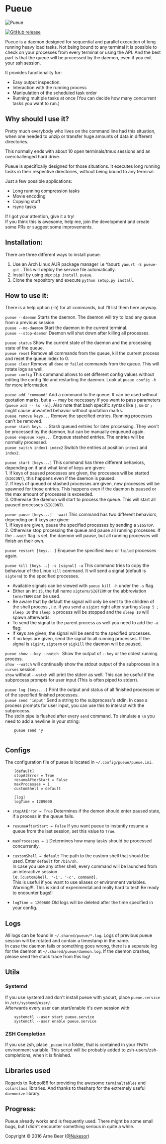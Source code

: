 # Pueue

![Pueue](https://raw.githubusercontent.com/Nukesor/images/master/pueue.png)

[![GitHub release](https://img.shields.io/github/tag/nukesor/pueue.svg)](https://github.com/nukesor/pueue/releases/latest)

Pueue is a daemon designed for sequential and parallel execution of long running heavy load tasks. Not being bound to any terminal it is possible to check on your processes from every terminal or using the API. And the best part is that the queue will be processed by the daemon, even if you exit your ssh session.

It provides functionality for:
- Easy output inspection.
- Interaction with the running process
- Manipulation of the scheduled task order
- Running multiple tasks at once (You can decide how many concurrent tasks you want to run.)


## Why should I use it?

Pretty much everybody who lives on the command line had this situation, when one needed to unzip or transfer huge amounts of data in different directories.

This normally ends with about 10 open terminals/tmux sessions and an overchallenged hard drive.

Pueue is specifically designed for those situations. It executes long running tasks in their respective directories, without being bound to any terminal.  

Just a few possible applications:

- Long running compression tasks
- Movie encoding
- Copying stuff
- rsync tasks

If I got your attention, give it a try!  
If you think this is awesome, help me, join the development and create some PRs or suggest some improvements.

## Installation:

There are three different ways to install pueue.

1. Use an Arch Linux AUR package manager i.e Yaourt: `yaourt -S pueue-git` . This will deploy the service file automatically.
2. Install by using pip: `pip install pueue`.
3. Clone the repository and execute `python setup.py install`.

## How to use it:

There is a help option (-h) for all commands, but I'll list them here anyway.

`pueue --daemon` Starts the daemon. The daemon will try to load any queue from a previous session.  
`pueue --no-daemon` Start the daemon in the current terminal.  
`pueue --stop-daemon` Daemon will shut down after killing all processes.

`pueue status` Show the current state of the daemon and the processing state of the queue.  
`pueue reset` Remove all commands from the queue, kill the current process and reset the queue index to 0.  
`pueue clear` Remove all `done` or `failed` commands from the queue. This will rotate logs as well.  
`pueue config` This command allows to set different config values without editing the config file and restarting the daemon. Look at `pueue config -h` for more information.  

`pueue add 'command'` Add a command to the queue. It can be used without quotation marks, but a `--` may be necessary if you want to pass parameters (`pueue add -- ls -al`). Also note that bash specific syntax like `|`, `&&` or `;` might cause unwanted behavior without quotation marks.  
`pueue remove keys...` Remove the specified entries. Running processes can't be removed.  
`pueue stash keys...` Stash queued entries for later processing. They won't be processed by the daemon, but can be manually enqueued again.  
`pueue enqueue keys...` Enqueue stashed entries. The entries will be normally processed.  
`pueue switch index1 index2` Switch the entries at position `index1` and `index2`.  

`pueue start [keys...]` This command has three different behaviors, depending on if and what kind of keys are given:  
    1. If keys of paused processes are given, the processes will be started (`SIGCONT`), this happens even if the daemon is paused.  
    2. If keys of queued or stashed processes are given, new processes will be spawned for those entries. This happens even if the daemon is paused or the max amount of processes is exceeded.  
    3. Otherwise the daemon will start to process the queue. This will start all paused processes (`SIGCONT`).  

`pueue pause [keys...] --wait` This command has two different behaviors, depending on if keys are given:  
    1. If keys are given, pause the specified processes by sending a `SIGSTOP`.  
    2. Otherwise stop processing the queue and pause all running processes. If the `--wait` flag is set, the daemon will pause, but all running processes will finish on their own.  

`pueue restart [keys...]` Enqueue the specified `done` or `failed` processes again.  

`pueue kill [keys...] -s [signal] -a` This command tries to copy the behaviour of the Linux `kill` command. It will send a signal (default is `sigterm`) to the specified processes.  
 - Available signals can be viewed with `pueue kill -h` under the `-s` flag.  
 - Either an int `15`, the full name `sigterm/SIGTERM` or the abbreviation `term/TERM` can be used.  
 - Be aware that by default the signal will only be sent to the children of the shell process , i.e. if you send a `sigint` right after starting `sleep 5 ; sleep 10` the `sleep 5` process will be stopped and the `sleep 10` will spawn afterwards.  
 - To send the signal to the parent process as well you need to add the `-a` flag.  
 - If keys are given, the signal will be send to the specified processes.  
 - If no keys are given, send the signal to all running processes. If the signal is `sigint`, `sigterm` or `sigkill` the daemon will be paused.  


`pueue show --key --watch ` Show the output of `--key` or the oldest running process.  
    `show --watch` will continually show the stdout output of the subprocess in a `curses` session.  
    `show` without `--watch` will print the stderr as well. This can be useful if the subprocess prompts for user input (This is often piped to stderr).  

`pueue log [keys...]` Print the output and status of all finished processes or of the specified finished processes.  
`pueue send 'input'` Send a string to the subprocess's stdin. In case a process prompts for user input, you can use this to interact with the subprocess.  
The stdin pipe is flushed after every `send` command. To simulate a `\n` you need to add a newline in your string:

        pueue send 'y
        '

## Configs

The configuration file of pueue is located in `~/.config/pueue/pueue.ini`.

        [default]
        stopAtError = True
        resumeAfterStart = False
        maxProcesses = 1
        customShell = default

        [log]
        logTime = 1209600

- `stopAtError = True` Determines if the demon should enter paused state, if a process in the queue fails.  
- `resumeAfterStart = False` If you want pueue to instantly resume a queue from the last session, set this value to `True`.  
- `maxProcesses = 1` Determines how many tasks should be processed concurrently.  
- `customShell = default` The path to the custom shell that should be used. Enter `default` for `/bin/sh`.  
   In case you use any other shell, every command will be launched from an interactive session.  
   I.e. `[customShell, '-i', '-c', command]`.  
   This is useful if you want to use aliases or environment variables.  
   Warning!!!: This is kind of experimental and really hard to test! Be ready to encounter bugs!!  

- `logTime = 1209600`  Old logs will be deleted after the time specified in your config.

## Logs 

All logs can be found in `~/.shared/pueue/*.log`. Logs of previous pueue session will be rotated and contain a timestamp in the name.  
In case the daemon fails or something goes wrong, there is a separate log for the daemon at `~/.shared/pueue/daemon.log`.
If the daemon crashes, please send the stack trace from this log!


## Utils

### Systemd
If you use systemd and don't install pueue with yaourt, place `pueue.service` in `/etc/systemd/user/`.  
Afterwards every user can start/enable it's own session with:  

        systemctl --user start pueue.service
        systemctl --user enable pueue.service

### ZSH Completion

If you use zsh, place `_pueue` in a folder, that is contained in your `FPATH` environment variable. This script will be probably added to zsh-users/zsh-completions, when it is finished.

## Libraries used

Regards to Robpol86 for providing the awesome `terminaltables` and `colorclass` libraries.
And thanks to thesharp for the extremely useful `daemonize` library.

## Progress:
Pueue already works and is frequently used. There might be some small bugs, but I didn't encounter something serious in quite a while.

Copyright &copy; 2016 Arne Beer ([@Nukesor](https://github.com/Nukesor))

